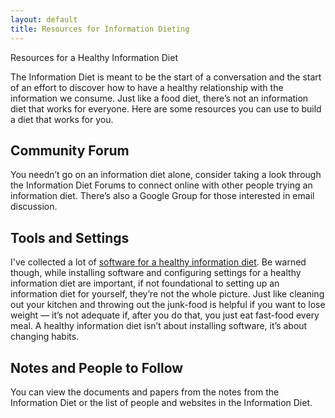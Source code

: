 ```yaml
---
layout: default
title: Resources for Information Dieting
---
```


<span class="head">Resources for a Healthy Information Diet</span>

The Information Diet is meant to be the start of a conversation and the start of an effort to discover how to have a healthy relationship with the information we consume. Just like a food diet, there’s not an information diet that works for everyone. Here are some resources you can use to build a diet that works for you.

## Community Forum
You needn’t go on an information diet alone, consider taking a look through the Information Diet Forums to connect online with other people trying an information diet. There’s also a Google Group for those interested in email discussion.

## Tools and Settings
I've collected a lot of [software for a healthy information diet](/tools.html). Be warned though, while installing software and configuring settings for a healthy information diet are important, if not foundational to setting up an information diet for yourself, they’re not the whole picture. Just like cleaning out your kitchen and throwing out the junk-food is helpful if you want to lose weight — it’s not adequate if, after you do that, you just eat fast-food every meal. A healthy information diet isn’t about installing software, it’s about changing habits.

## Notes and People to Follow
You can view the documents and papers from the notes from the Information Diet or the list of people and websites in the Information Diet.